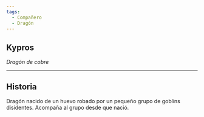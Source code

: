 ```yaml
---
tags:
  - Compañero
  - Dragón
---
```

## Kypros
*Dragón de cobre*
___
## Historia
Dragón nacido de un huevo robado por un pequeño grupo de goblins disidentes. Acompaña al grupo desde que nació.
